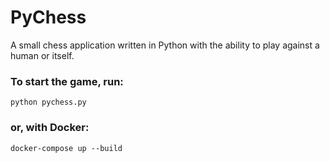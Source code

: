 # PyChess
A small chess application written in Python with the ability to play against a human or itself.

### To start the game, run:
```
python pychess.py
```

### or, with Docker:
```
docker-compose up --build
```
